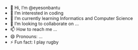 - 👋 Hi, I’m @eyesonbantu
- 👀 I’m interested in coding
- 🌱 I’m currently learning Informatics and Computer Science
- 💞️ I’m looking to collaborate on ...
- 📫 How to reach me ...
- 😄 Pronouns: ...
- ⚡ Fun fact: I play rugby

<!---
eyesonbantu/eyesonbantu is a ✨ special ✨ repository because its `README.md` (this file) appears on your GitHub profile.
You can click the Preview link to take a look at your changes.
--->

